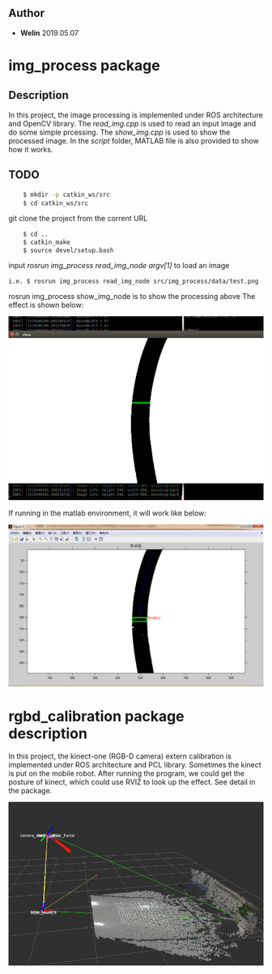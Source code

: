 ## Author
- **Welin**  2019.05.07

# img_process package

## Description
In this project, the image processing is implemented under ROS architecture and OpenCV library.
The *read_img.cpp* is used to read an input image and do some simple prcessing.
The *show_img.cpp* is used to show the processed image.
In the *script* folder, MATLAB file is also provided to show how it works.

## TODO
```sh
    $ mkdir -p catkin_ws/src
    $ cd catkin_ws/src
```
git clone the project from the corrent URL

```
    $ cd ..
    $ catkin_make
    $ source devel/setup.bash
```

input *rosrun img_process read_img_node argv[1]* to load an image

```
i.e. $ rosrun img_process read_img_node src/img_process/data/test.png
```

rosrun img_process show_img_node is to show the processing above
The effect is shown below:

![ros_vision_project](docs/images/in_ros_env.png)

If running in the matlab environment, it will work like below:

![ros_vision_project](docs/images/in_matlab_env.PNG)




# rgbd_calibration package description

In this project, the kinect-one (RGB-D camera) extern calibration is implemented under ROS architecture and PCL library. Sometimes the kinect is put on the mobile robot. After running the program, we could get the posture of kinect, which could use RVIZ to look up the effect. See detail in the package.

![ros_vision_project](docs/images/calibration.PNG)